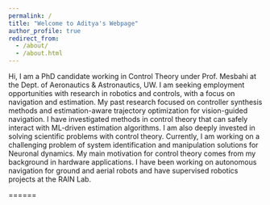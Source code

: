 ```yaml
---
permalink: /
title: "Welcome to Aditya's Webpage"
author_profile: true
redirect_from: 
  - /about/
  - /about.html
---
```


Hi, I am a PhD candidate working in Control Theory under Prof. Mesbahi at the Dept. of Aeronautics &
Astronautics, UW. I am seeking employment opportunities with research in robotics and controls, with
a focus on navigation and estimation. My past research focused on controller synthesis methods and
estimation-aware trajectory optimization for vision-guided navigation. I have investigated methods in
control theory that can safely interact with ML-driven estimation algorithms. I am also deeply invested
in solving scientific problems with control theory. Currently, I am working on a challenging problem of
system identification and manipulation solutions for Neuronal dynamics.
My main motivation for control theory comes from my background in hardware applications. I
have been working on autonomous navigation for ground and aerial robots and have supervised robotics
projects at the RAIN Lab.


======


